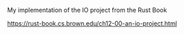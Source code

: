My implementation of the IO project from the Rust Book

https://rust-book.cs.brown.edu/ch12-00-an-io-project.html
